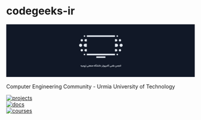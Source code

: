 # codegeeks-ir

![codegeeks image](/images/codegeeks.png)

Computer Engineering Community - Urmia University of Technology  

[![projects](https://img.shields.io/badge/The_projects_we_wokred_on-projects-blue)](https://github.com/search?q=topic%3Aproject+org%3Acodegeeks-ir+fork%3Atrue&type=repositories)  
[![docs](https://img.shields.io/badge/The_collaborative_content_we_wrote-docs-blue)](https://github.com/codegeeks-ir/docs)  
[![courses](https://img.shields.io/badge/The_materials_we_gathered_for_each_course-courses-blue)](https://github.com/codegeeks-ir/docs)  

 
